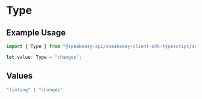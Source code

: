 # Type

## Example Usage

```typescript
import { Type } from "@speakeasy-api/speakeasy-client-sdk-typescript/sdk/models/shared";

let value: Type = "changes";
```

## Values

```typescript
"linting" | "changes"
```